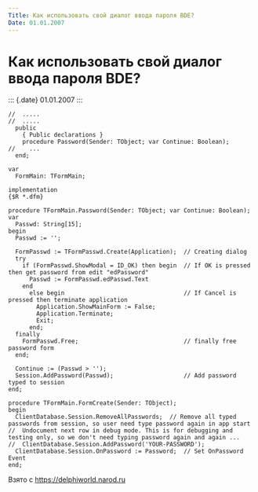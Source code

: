 ```yaml
---
Title: Как использовать свой диалог ввода пароля BDE?
Date: 01.01.2007
---
```



Как использовать свой диалог ввода пароля BDE?
==============================================

::: {.date}
01.01.2007
:::

    //  .....
    //  .....
      public
        { Public declarations }
        procedure Password(Sender: TObject; var Continue: Boolean);
    //    ...
      end;
     
    var
      FormMain: TFormMain;
     
    implementation
    {$R *.dfm}
     
    procedure TFormMain.Password(Sender: TObject; var Continue: Boolean);
    var
      Passwd: String[15];
    begin
      Passwd := '';
     
      FormPasswd := TFormPasswd.Create(Application);  // Creating dialog
      try
        if (FormPasswd.ShowModal = ID_OK) then begin  // If OK is pressed then get password from edit "edPassword"
          Passwd := FormPasswd.edPasswd.Text
        end
          else begin                                  // If Cancel is pressed then terminate application
            Application.ShowMainForm := False;
            Application.Terminate;
            Exit;
          end;
      finally
        FormPasswd.Free;                              // finally free password form
      end;
     
      Continue := (Passwd > '');
      Session.AddPassword(Passwd);                    // Add password typed to session
    end;
     
    procedure TFormMain.FormCreate(Sender: TObject);
    begin
      ClientDatabase.Session.RemoveAllPasswords;  // Remove all typed passwords from session, so user need type password again in app start
    //  Undocument next row in debug mode. This is for debugging and testing only, so we don't need typing password again and again ...
    //  ClientDatabase.Session.AddPassword('YOUR-PASSWORD');
      ClientDatabase.Session.OnPassword := Password;  // Set OnPassword Event
    end;

Взято с <https://delphiworld.narod.ru>
